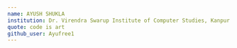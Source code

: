 ```yaml
---
name: AYUSH SHUKLA
institution: Dr. Virendra Swarup Institute of Computer Studies, Kanpur
quote: code is art
github_user: Ayufree1
---
```

